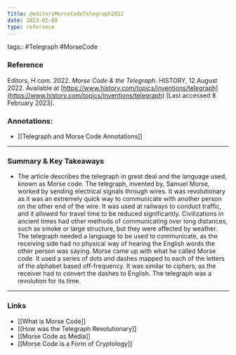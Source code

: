 ```yaml
---
Title: @editorsMorseCodeTelegraph2022
date: 2023-02-08
type: reference
---
```

tags:: #Telegraph #MorseCode 

### Reference 

Editors, H com. 2022. _Morse Code & the Telegraph_. HISTORY, 12 August 2022. Available at [https://www.history.com/topics/inventions/telegraph](https://www.history.com/topics/inventions/telegraph) [Last accessed 8 February 2023].

### Annotations:
- [[Telegraph and Morse Code Annotations]]

---

### Summary & Key Takeaways

- The article describes the telegraph in great deal and the language used, known as Morse code. The telegraph, invented by, Samuel Morse, worked by sending electrical signals through wires. It was revolutionary as it was an extremely quick way to communicate with another person on the other end of the wire. It was used at railways to conduct traffic, and it allowed for travel time to be reduced significantly. Civilizations in ancient times had other methods of communicating over long distances, such as smoke or large structure, but they were affected by weather. The telegraph needed a language to be used to communicate, as the receiving side had no physical way of hearing the English words the other person was saying. Morse came up with what he called Morse code. It used a series of dots and dashes mapped to each of the letters of the alphabet based off-frequency. It was similar to ciphers, as the receiver had to convert the dashes to English. The telegraph was a revolution for its time.

--- 

### Links
- [[What is Morse Code]]
- [[How was the Telegraph Revolutionary]]
- [[Morse Code as Media]]
- [[Morse Code is a Form of Cryptology]]